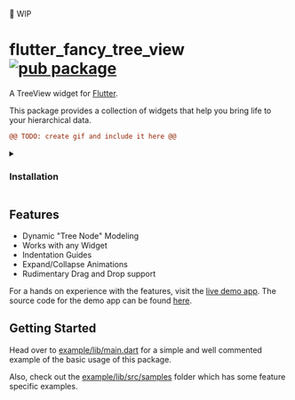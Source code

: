 🚧 WIP

# flutter_fancy_tree_view [![pub package](https://img.shields.io/pub/v/flutter_fancy_tree_view.svg)](https://pub.dev/packages/flutter_fancy_tree_view)

A TreeView widget for [Flutter](https://flutter.dev).

This package provides a collection of widgets that help you bring life to your
hierarchical data.

```diff
@@ TODO: create gif and include it here @@
```

<details>
<summary>

### Installation

</summary>

Run this command:

```sh
flutter pub add flutter_fancy_tree_view
```

This will add a line like this to your package's pubspec.yaml (and run an 
implicit `flutter pub get`):

```yaml
dependencies:
  flutter_fancy_tree_view: any
```

Now in your Dart code, you can use:

```dart
import 'package:flutter_fancy_tree_view/flutter_fancy_tree_view.dart';
```

</details>

## Features

* Dynamic "Tree Node" Modeling
* Works with any Widget
* Indentation Guides
* Expand/Collapse Animations
* Rudimentary Drag and Drop support

For a hands on experience with the features, visit the [live demo app].
The source code for the demo app can be found [here][demo source code].

## Getting Started

Head over to [example/lib/main.dart] for a simple and well commented example 
of the basic usage of this package.

Also, check out the [example/lib/src/samples] folder which has some feature 
specific examples.


[live demo app]: https://mbaumgartenbr.github.io/flutter_tree_view
[demo source code]: https://github.com/mbaumgartenbr/flutter_tree_view/tree/main/demo
[example/lib/main.dart]: https://github.com/mbaumgartenbr/flutter_tree_view/tree/main/example/lib/main.dart
[example/lib/src/samples]: https://github.com/mbaumgartenbr/flutter_tree_view/tree/main/example/lib/src/samples

[asset]: https://raw.githubusercontent.com/mbaumgartenbr/flutter_tree_view/main/.github/assets/<ASSET_FILE_NAME>
